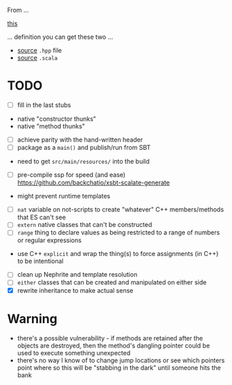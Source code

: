 From ...

  [this](https://github.com/g-pechorin/dukscala/blob/scad40/scad40/src/test/resources/peterlavalle.diskio.scad40) 
  
... definition you can get these two ...

 * [source](https://github.com/g-pechorin/dukscala/blob/scad40/scad40/src/test/resources/peterlavalle.diskio.hpp) `.hpp` file
 * [source](https://github.com/g-pechorin/dukscala/blob/scad40/scad40/src/test/scala/peterlavalle/scad40/EndToEndTest.scala#L71) `.scala`

# TODO

 * [ ] fill in the last stubs
  * native "constructor thunks" 
  * native "method thunks" 
 * [ ] achieve parity with the hand-written header
 * [ ] package as a `main()` and publish/run from SBT
  * need to get `src/main/resources/` into the build
 * [ ] pre-compile ssp for speed (and ease) https://github.com/backchatio/xsbt-scalate-generate
  * might prevent runtime templates
 * [ ] `nat` variable on not-scripts to create "whatever" C++ members/methods that ES can't see
 * [ ] `extern` native classes that can't be constructed
 * [ ] `range` thing to declare values as being restricted to a range of numbers or regular expressions
  * use C++ `explicit` and wrap the thing(s) to force assignments (in C++) to be intentional
 * [ ] clean up Nephrite and template resolution
 * [ ] `either` classes that can be created and manipulated on either side
 * [x] rewrite inheritance to make actual sense

# Warning

 * there's a possible vulnerability - if methods are retained after the objects are destroyed, then the method's dangling pointer could be used to execute something unexpected
  * there's no way I know of to change jump locations or see which pointers point where so this will be "stabbing in the dark" until someone hits the bank
